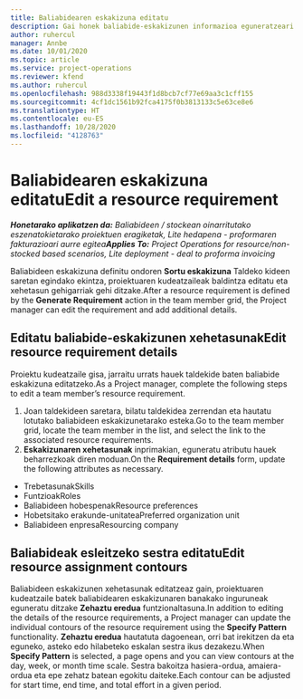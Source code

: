 ```yaml
---
title: Baliabidearen eskakizuna editatu
description: Gai honek baliabide-eskakizunen informazioa eguneratzeari buruzko informazioa ematen du.
author: ruhercul
manager: Annbe
ms.date: 10/01/2020
ms.topic: article
ms.service: project-operations
ms.reviewer: kfend
ms.author: ruhercul
ms.openlocfilehash: 988d3338f19443f1d8bcb7cf77e69aa3c1cff155
ms.sourcegitcommit: 4cf1dc1561b92fca4175f0b3813133c5e63ce8e6
ms.translationtype: HT
ms.contentlocale: eu-ES
ms.lasthandoff: 10/28/2020
ms.locfileid: "4128763"
---
```

# <a name="edit-a-resource-requirement"></a><span data-ttu-id="564d5-103">Baliabidearen eskakizuna editatu</span><span class="sxs-lookup"><span data-stu-id="564d5-103">Edit a resource requirement</span></span>

<span data-ttu-id="564d5-104">_**Honetarako aplikatzen da:** Baliabideen / stockean oinarritutako eszenatokietarako proiektuen eragiketak, Lite hedapena - proformaren fakturazioari aurre egitea_</span><span class="sxs-lookup"><span data-stu-id="564d5-104">_**Applies To:** Project Operations for resource/non-stocked based scenarios, Lite deployment - deal to proforma invoicing_</span></span>

<span data-ttu-id="564d5-105">Baliabideen eskakizuna definitu ondoren **Sortu eskakizuna** Taldeko kideen saretan egindako ekintza, proiektuaren kudeatzaileak baldintza editatu eta xehetasun gehigarriak gehi ditzake.</span><span class="sxs-lookup"><span data-stu-id="564d5-105">After a resource requirement is defined by the **Generate Requirement** action in the team member grid, the Project manager can edit the requirement and add additional details.</span></span>

## <a name="edit-resource-requirement-details"></a><span data-ttu-id="564d5-106">Editatu baliabide-eskakizunen xehetasunak</span><span class="sxs-lookup"><span data-stu-id="564d5-106">Edit resource requirement details</span></span>

<span data-ttu-id="564d5-107">Proiektu kudeatzaile gisa, jarraitu urrats hauek taldekide baten baliabide eskakizuna editatzeko.</span><span class="sxs-lookup"><span data-stu-id="564d5-107">As a Project manager, complete the following steps to edit a team member’s resource requirement.</span></span>

1. <span data-ttu-id="564d5-108">Joan taldekideen saretara, bilatu taldekidea zerrendan eta hautatu lotutako baliabideen eskakizunetarako esteka.</span><span class="sxs-lookup"><span data-stu-id="564d5-108">Go to the team member grid, locate the team member in the list, and select the link to the associated resource requirements.</span></span>
2. <span data-ttu-id="564d5-109">**Eskakizunaren xehetasunak** inprimakian, eguneratu atributu hauek beharrezkoak diren moduan.</span><span class="sxs-lookup"><span data-stu-id="564d5-109">On the **Requirement details** form, update the following attributes as necessary.</span></span>

- <span data-ttu-id="564d5-110">Trebetasunak</span><span class="sxs-lookup"><span data-stu-id="564d5-110">Skills</span></span>
- <span data-ttu-id="564d5-111">Funtzioak</span><span class="sxs-lookup"><span data-stu-id="564d5-111">Roles</span></span>
- <span data-ttu-id="564d5-112">Baliabideen hobespenak</span><span class="sxs-lookup"><span data-stu-id="564d5-112">Resource preferences</span></span>
- <span data-ttu-id="564d5-113">Hobetsitako erakunde-unitatea</span><span class="sxs-lookup"><span data-stu-id="564d5-113">Preferred organization unit</span></span>
- <span data-ttu-id="564d5-114">Baliabideen enpresa</span><span class="sxs-lookup"><span data-stu-id="564d5-114">Resourcing company</span></span>

## <a name="edit-resource-assignment-contours"></a><span data-ttu-id="564d5-115">Baliabideak esleitzeko sestra editatu</span><span class="sxs-lookup"><span data-stu-id="564d5-115">Edit resource assignment contours</span></span>

<span data-ttu-id="564d5-116">Baliabideen eskakizunen xehetasunak editatzeaz gain, proiektuaren kudeatzaile batek baliabidearen eskakizunaren banakako inguruneak eguneratu ditzake **Zehaztu eredua** funtzionaltasuna.</span><span class="sxs-lookup"><span data-stu-id="564d5-116">In addition to editing the details of the resource requirements, a Project manager can update the individual contours of the resource requirement using the **Specify Pattern** functionality.</span></span> <span data-ttu-id="564d5-117">**Zehaztu eredua** hautatuta dagoenean, orri bat irekitzen da eta eguneko, asteko edo hilabeteko eskalan sestra ikus dezakezu.</span><span class="sxs-lookup"><span data-stu-id="564d5-117">When **Specify Pattern** is selected, a page opens and you can view contours at the day, week, or month time scale.</span></span> <span data-ttu-id="564d5-118">Sestra bakoitza hasiera-ordua, amaiera-ordua eta epe zehatz batean egokitu daiteke.</span><span class="sxs-lookup"><span data-stu-id="564d5-118">Each contour can be adjusted for start time, end time, and total effort in a given period.</span></span>